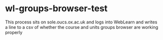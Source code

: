 # wl-groups-browser-test
This process sits on sole.oucs.ox.ac.uk and logs into WebLearn and writes a line to a csv of whether the course and units groups browser are working properly

